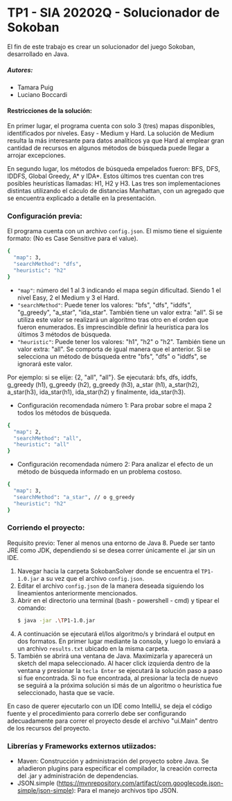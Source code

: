 # TP1 - SIA 20202Q - Solucionador de Sokoban

El fin de este trabajo es crear un solucionador del juego Sokoban, desarrollado en Java.

##### Autores:

* Tamara Puig
* Luciano Boccardi

#### Restricciones de la solución:
En primer lugar, el programa cuenta con solo 3 (tres) mapas disponibles, identificados por niveles. Easy - Medium y Hard. La solución de Medium resulta la más interesante para datos analíticos ya que Hard al emplear gran cantidad de recursos en algunos métodos de búsqueda puede llegar a arrojar excepciones.

En segundo lugar, los métodos de búsqueda empelados fueron: BFS, DFS, IDDFS, Global Greedy, A* y IDA*. Estos últimos tres cuentan con tres posibles heurísticas llamadas: H1, H2 y H3. Las tres son implementaciones distintas utilizando el cáculo de distancias Manhattan, con un agregado que se encuentra explicado a detalle en la presentación.

### Configuración previa:

El programa cuenta con un archivo ``` config.json ```. El mismo tiene el siguiente formato: (No es Case Sensitive para el value).
```sh
{
  "map": 3,
  "searchMethod": "dfs",
  "heuristic": "h2"
}
```
* ``` "map" ```: número del 1 al 3 indicando el mapa según dificultad. Siendo 1 el nivel Easy, 2 el Medium y 3 el Hard.
* ``` "searchMethod" ```: Puede tener los valores: "bfs", "dfs", "iddfs", "g_greedy", "a_star", "ida_star". También tiene un valor extra: "all". Si se utiliza este valor se realizará un algoritmo tras otro en el orden que fueron enumerados. Es imprescindible definir la heurística para los últimos 3 métodos de búsqueda.
* ``` "heuristic" ```: Puede tener los valores: "h1", "h2" o "h2". También tiene un valor extra: "all". Se comporta de igual manera que el anterior. Si se selecciona un método de búsqueda entre "bfs", "dfs" o "iddfs", se ignorará este valor.

Por ejemplo: si se elije: {2, "all", "all"}. Se ejecutará: bfs, dfs, iddfs, g_greedy (h1), g_greedy (h2), g_greedy (h3), a_star (h1), a_star(h2), a_star(h3), ida_star(h1), ida_star(h2) y finalmente, ida_star(h3).

* Configuración recomendada número 1: Para probar sobre el mapa 2 todos los métodos de búsqueda.

```sh
{
  "map": 2,
  "searchMethod": "all",
  "heuristic": "all"
}
```

* Configuración recomendada número 2: Para analizar el efecto de un método de búsqueda informado en un problema costoso.

```sh
{
  "map": 3,
  "searchMethod": "a_star", // o g_greedy
  "heuristic": "h2"
}
```

### Corriendo el proyecto:

Requisito previo: Tener al menos una entorno de Java 8. Puede ser tanto JRE como JDK, dependiendo si se desea correr únicamente el .jar sin un IDE.
1) Navegar hacia la carpeta SokobanSolver donde se encuentra el ```TP1-1.0.jar``` a su vez que el archivo ```config.json```.
2) Editar el archivo ```config.json``` de la manera deseada siguiendo los lineamientos anteriormente mencionados.
3) Abrir en el directorio una terminal (bash - powershell - cmd) y tipear el comando:
    ```sh
    $ java -jar .\TP1-1.0.jar
    ```
4) A continuación se ejecutará el/los algoritmo/s y brindará el output en dos formatos. En primer lugar mediante la consola, y luego lo enviará a un archivo ```results.txt``` ubicado en la misma carpeta.
5) También se abrirá una ventana de Java. Maximizarla y aparecerá un sketch del mapa seleccionado. Al hacer click izquierda dentro de la ventana y presionar la ```tecla Enter``` se ejecutará la solución paso a paso si fue encontrada. Si no fue encontrada, al presionar la tecla de nuevo se seguirá a la próxima solución si más de un algoritmo o heurística fue seleccionado, hasta que se vacíe.

En caso de querer ejecutarlo con un IDE como IntelliJ, se deja el código fuente y el procedimiento para correrlo debe ser configurando adecuadamente para correr el proyecto desde el archivo "ui.Main" dentro de los recursos del proyecto.

### Librerías y Frameworks externos utiizados:

* Maven: Construcción y administración del proyecto sobre Java. Se añadieron plugins para especificar el compilador, la creación correcta del .jar y administración de dependencias.
* JSON.simple (https://mvnrepository.com/artifact/com.googlecode.json-simple/json-simple): Para el manejo archivos tipo JSON.
